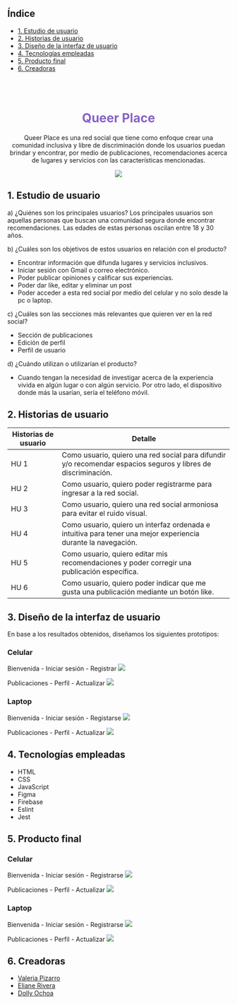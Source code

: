 ## Índice

* [1. Estudio de usuario](#1-estudio-de-usuario)
* [2. Historias de usuario](#2-historias-de-usuario)
* [3. Diseño de la interfaz de usuario](#3-diseno-de-la-interfaz-de-usuario)
* [4. Tecnologías empleadas](#4-tecnologías-empleadas)
* [5. Producto final](#5-producto-final)
* [6. Creadoras](#6-creadoras)

</br>
</br>

<h1 align="center" style="color:#8662c7 ">Queer Place</h1>
<p align="center">Queer Place es una red social que tiene como enfoque crear una comunidad inclusiva y libre de discriminación donde los usuarios puedan brindar y encontrar, por medio de publicaciones, recomendaciones acerca de lugares y servicios con las características mencionadas.</p>
<div align="center">
    <img src="src/img/the-movement-together.png"/>
</div>

## 1. Estudio de usuario

a) ¿Quiénes son los principales usuarios?
Los principales usuarios son aquellas personas que buscan una comunidad segura donde encontrar recomendaciones.
Las edades de estas personas oscilan entre 18 y 30 años.

b) ¿Cuáles son los objetivos de estos usuarios en relación con el producto?
*	Encontrar información que difunda lugares y servicios inclusivos.
*	Iniciar sesión con Gmail o correo electrónico.
*	 Poder publicar opiniones y calificar sus experiencias.
*	Poder dar like, editar y eliminar un post
*	Poder acceder a esta red social por medio del celular y no solo desde la pc o laptop.

c) ¿Cuáles son las secciones más relevantes que quieren ver en la red social?
*	Sección de publicaciones
*	Edición de perfil
*	Perfil de usuario

d) ¿Cuándo utilizan o utilizarían el producto?
*	Cuando tengan la necesidad de investigar acerca de la experiencia vivida en algún lugar o con algún servicio. Por otro lado, el dispositivo donde más la usarían, sería el teléfono móvil.

## 2. Historias de usuario

| Historias de usuario | Detalle |
| --- | --- |
| HU 1 | Como usuario, quiero una red social para difundir y/o recomendar espacios seguros y libres de discriminación. |
| HU 2 | Como usuario, quiero poder registrarme para ingresar a la red social. |
| HU 3 | Como usuario, quiero una red social armoniosa para evitar el ruido visual. |
| HU 4 | Como usuario, quiero un interfaz ordenada e intuitiva para tener una mejor experiencia durante la navegación. |
| HU 5 | Como usuario, quiero editar mis recomendaciones y poder corregir una publicación específica. |
| HU 6 | Como usuario, quiero poder indicar que me gusta una publicación mediante un botón like. |

## 3. Diseño de la interfaz de usuario

En base a los resultados obtenidos, diseñamos los siguientes prototipos:


### Celular

Bienvenida - Iniciar sesión - Registrar
<img src="src/img/welcome-signin-singup.png"/>
<br/>

Publicaciones - Perfil - Actualizar
<img src="src/img/home-profile-update.png"/>
<br/>

### Laptop

Bienvenida - Iniciar sesión - Registarse
<img src="src/img/welcome-signin-singup-desktop.png"/>
<br/>

Publicaciones - Perfil - Actualizar
<img src="src/img/home-profile-update-desktop.png"/>
<br/>

## 4. Tecnologías empleadas

*	HTML
*	CSS
*	JavaScript
*	Figma
*	Firebase
*	Eslint
*	Jest

## 5. Producto final

### Celular

Bienvenida - Iniciar sesión - Registrarse
<img src="src/img/welcome-signin-singup-app.png"/>
<br/>

Publicaciones - Perfil - Actualizar
<img src="src/img/home-profile-update-app.png"/>
<br/>

### Laptop

Bienvenida - Iniciar sesión - Registrarse
<img src="src/img/welcome-signin-singup-desktop-app.png"/>
<br/>

Publicaciones - Perfil - Actualizar
<img src="src/img/home-profile-update-desktop-app.png"/>
<br/>

## 6. Creadoras

* [Valeria Pizarro](https://github.com/ValPizarro)
* [Eliane Rivera](https://github.com/ElianeRiveraCastillo22)
* [Dolly Ochoa](https://github.com/DollyPilar)
